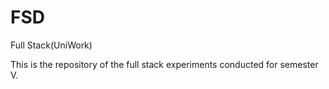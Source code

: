 # FSD
Full Stack(UniWork)

This is the repository of the full stack experiments conducted for semester V.
